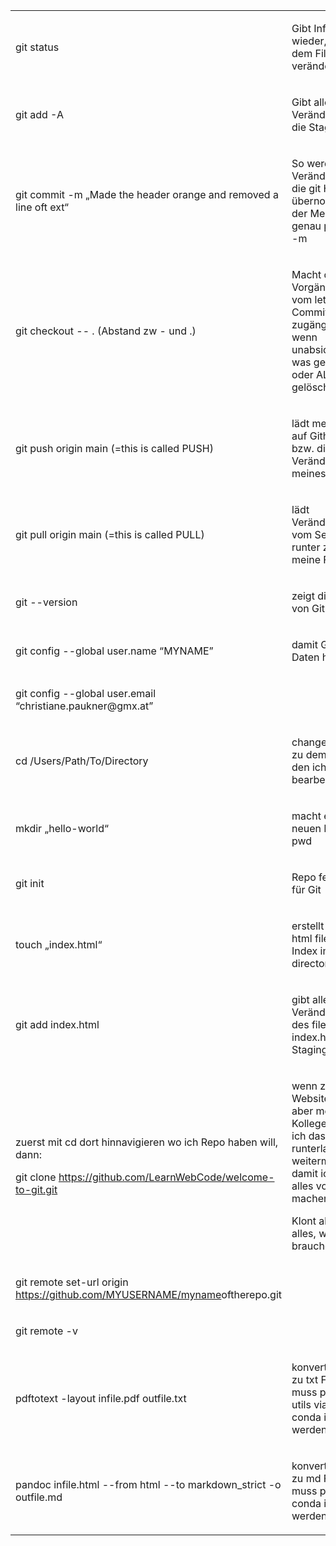 <table class="t1" data-cellspacing="0" data-cellpadding="0">
<colgroup>
<col style="width: 50%" />
<col style="width: 50%" />
</colgroup>
<tbody>
<tr class="odd">
<td class="td1" data-valign="top"><p><span class="s1">git
status</span></p></td>
<td class="td2" data-valign="top"><p><span class="s1">Gibt Info darüber
wieder, was an dem File verändert wurde</span></p></td>
</tr>
<tr class="even">
<td class="td3" data-valign="top"><p><span class="s1">git add -A<span
class="Apple-converted-space"> </span></span></p></td>
<td class="td4" data-valign="top"><p><span class="s1">Gibt alle
Veränderungen in die Staging Area</span></p></td>
</tr>
<tr class="odd">
<td class="td3" data-valign="top"><p><span class="s1">git commit -m
„Made the header orange and removed a line oft ext“</span></p></td>
<td class="td4" data-valign="top"><p><span class="s1">So werden die
Veränderungen in die git History übernommen mit der Message was genau
passiert ist -m</span></p></td>
</tr>
<tr class="even">
<td class="td3" data-valign="top"><p><span class="s1">git checkout -- .
(Abstand zw - und .)</span></p></td>
<td class="td4" data-valign="top"><p><span class="s1">Macht die
Vorgängerversion vom letzten Commit wieder zugängig, z.B: wenn
unabsichtlich was gelöscht oder ALLES gelöscht</span></p></td>
</tr>
<tr class="odd">
<td class="td3" data-valign="top"><p><span class="s1">git push origin
main (=this is called PUSH)</span></p></td>
<td class="td4" data-valign="top"><p><span class="s1">lädt mein Project
auf Github hoch bzw. die Veränderungen meines Projects</span></p></td>
</tr>
<tr class="even">
<td class="td3" data-valign="top"><p><span class="s1">git pull origin
main (=this is called PULL)</span></p></td>
<td class="td4" data-valign="top"><p><span class="s1">lädt Veränderungen
vom Server runter zurück auf meine Files;<span
class="Apple-converted-space"> </span></span></p></td>
</tr>
<tr class="odd">
<td class="td3" data-valign="top"><p><span class="s1">git
--version</span></p></td>
<td class="td4" data-valign="top"><p><span class="s1">zeigt die Version
von Git an</span></p></td>
</tr>
<tr class="even">
<td class="td3" data-valign="top"><p><span class="s1">git config
--global user.name “MYNAME”</span></p></td>
<td class="td4" data-valign="top"><p><span class="s1">damit Git meine
Daten hat</span></p></td>
</tr>
<tr class="odd">
<td class="td3" data-valign="top"><p><span class="s1">git config
--global user.email “christiane.paukner@gmx.at”</span></p></td>
<td class="td4" data-valign="top"><p><span class="s1"> </span></p></td>
</tr>
<tr class="even">
<td class="td3" data-valign="top"><p><span class="s1">cd
/Users/Path/To/Directory</span></p></td>
<td class="td4" data-valign="top"><p><span class="s1">change directory
zu dem Folder den ich bearbeiten will</span></p></td>
</tr>
<tr class="odd">
<td class="td3" data-valign="top"><p><span class="s1">mkdir
„hello-world“</span></p></td>
<td class="td4" data-valign="top"><p><span class="s1">macht einen neuen
Folder im pwd</span></p></td>
</tr>
<tr class="even">
<td class="td3" data-valign="top"><p><span class="s1">git init<span
class="Apple-converted-space"> </span></span></p></td>
<td class="td4" data-valign="top"><p><span class="s1">Repo festlegen für
Git</span></p></td>
</tr>
<tr class="odd">
<td class="td3" data-valign="top"><p><span class="s1">touch
„index.html“</span></p></td>
<td class="td4" data-valign="top"><p><span class="s1">erstellt ein neues
html file namens Index im current directory</span></p></td>
</tr>
<tr class="even">
<td class="td3" data-valign="top"><p><span class="s1">git add
index.html</span></p></td>
<td class="td4" data-valign="top"><p><span class="s1">gibt alle
Veränderungen des files index.html in die Staging area<span
class="Apple-converted-space"> </span></span></p></td>
</tr>
<tr class="odd">
<td class="td3" data-valign="top"><p><span class="s1">zuerst mit cd dort
hinnavigieren wo ich Repo haben will, dann:</span></p>
<p><span class="s2">git clone <a
href="https://github.com/LearnWebCode/welcome-to-git.git"><span
class="s3">https://github.com/LearnWebCode/welcome-to-git.git</span></a><span
class="Apple-converted-space"> </span></span></p></td>
<td class="td4" data-valign="top"><p><span class="s1">wenn z.B: Website
besteht aber mein Kollege will, dass ich das runterlade und da
weitermache  damit ich nicht alles von selber machen muss</span></p>
<p><span class="s1">Klont also quasi alles, was ich
brauche</span></p></td>
</tr>
<tr class="even">
<td class="td3" data-valign="top"><p><span class="s1">git remote set-url
origin <a href="https://github.com/MYUSERNAME/myname"><span
class="s3">https://github.com/MYUSERNAME/myname</span></a>oftherepo.git</span></p></td>
<td class="td4" data-valign="top"><p><span class="s1"> </span></p></td>
</tr>
<tr class="odd">
<td class="td3" data-valign="top"><p><span class="s1">git remote
-v</span></p></td>
<td class="td4" data-valign="top"><p><span class="s1"> </span></p></td>
</tr>
<tr class="even">
<td class="td3" data-valign="top"><p><span class="s4">pdftotext -layout
infile.pdf outfile.txt</span></p></td>
<td class="td4" data-valign="top"><p><span class="s1">konvertiert PDF zu
txt File; zuerst muss poppler-utils via apt oder conda installiert
werden</span></p></td>
</tr>
<tr class="odd">
<td class="td3" data-valign="top"><p><span class="s4">pandoc infile.html
--from html --to markdown_strict -o outfile.md</span></p></td>
<td class="td4" data-valign="top"><p><span class="s1">konvertiert HTML
zu md File; zuerst muss pandoc via conda installiert
werden</span></p></td>
</tr>
</tbody>
</table>
